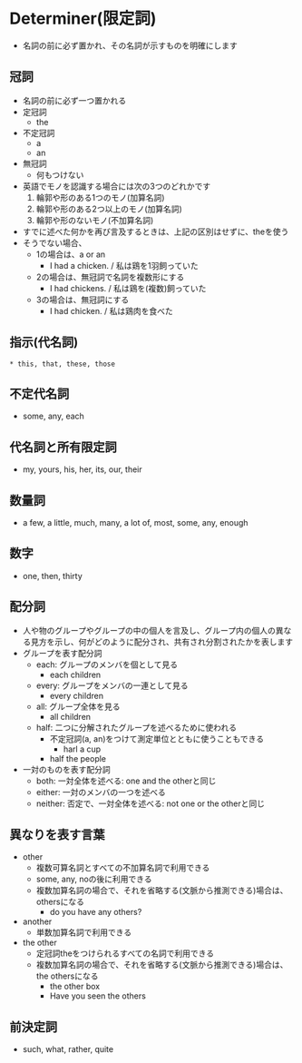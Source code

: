 # Determiner(限定詞)
* 名詞の前に必ず置かれ、その名詞が示すものを明確にします

## 冠詞
* 名詞の前に必ず一つ置かれる
* 定冠詞
    * the
* 不定冠詞
    * a
    * an
* 無冠詞
    * 何もつけない
* 英語でモノを認識する場合には次の3つのどれかです
    1. 輪郭や形のある1つのモノ(加算名詞)
    2. 輪郭や形のある2つ以上のモノ(加算名詞)
    3. 輪郭や形のないモノ(不加算名詞)
* すでに述べた何かを再び言及するときは、上記の区別はせずに、theを使う
* そうでない場合、
    * 1の場合は、a or an
        * I had a chicken. / 私は鶏を1羽飼っていた
    * 2の場合は、無冠詞で名詞を複数形にする
        * I had chickens. / 私は鶏を(複数)飼っていた
    * 3の場合は、無冠詞にする
        * I had chicken. / 私は鶏肉を食べた

## 指示(代名詞)
    * this, that, these, those

## 不定代名詞
* some, any, each

## 代名詞と所有限定詞
* my, yours, his, her, its, our, their

## 数量詞
* a few, a little, much, many, a lot of, most, some, any, enough

## 数字
* one, then, thirty

## 配分詞
* 人や物のグループやグループの中の個人を言及し、グループ内の個人の異なる見方を示し、何がどのように配分され、共有され分割されたかを表します
* グループを表す配分詞
    * each: グループのメンバを個として見る
        * each children
    * every: グループをメンバの一連として見る
        * every children
    * all: グループ全体を見る
        * all children
    * half: 二つに分解されたグループを述べるために使われる
        * 不定冠詞(a, an)をつけて測定単位とともに使うこともできる
            * harl a cup
        * half the people
* 一対のものを表す配分詞
    * both: 一対全体を述べる: one and the otherと同じ
    * either: 一対のメンバの一つを述べる
    * neither: 否定で、一対全体を述べる: not one or the otherと同じ

## 異なりを表す言葉
* other
    * 複数可算名詞とすべての不加算名詞で利用できる
    * some, any, noの後に利用できる
    * 複数加算名詞の場合で、それを省略する(文脈から推測できる)場合は、othersになる
        * do you have any others?
* another
    * 単数加算名詞で利用できる
* the other
    * 定冠詞theをつけられるすべての名詞で利用できる
    * 複数加算名詞の場合で、それを省略する(文脈から推測できる)場合は、the othersになる
        * the other box
        * Have you seen the others

## 前決定詞
* such, what, rather, quite
